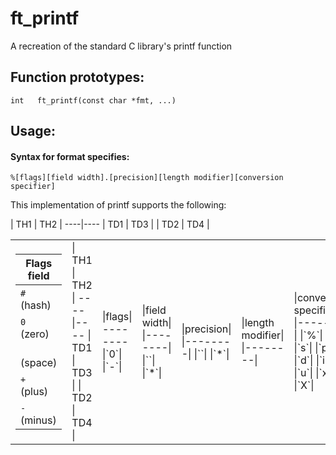 # ft_printf

A recreation of the standard C library's printf function

## Function prototypes:

```
int   ft_printf(const char *fmt, ...)
```
## Usage:

#### Syntax for format specifies:
`%[flags][field width].[precision][length modifier][conversion specifier]`

This implementation of printf supports the following:

<table>
<tr>
<td>
 
| Flags field            |
| ---------------------- |
| `#` &ensp; (hash)      |
| `0` &ensp; (zero)      |
| ` ` ` ` &ensp; (space) |
| `+` &ensp; (plus)      |
| `-` &ensp; (minus)     |


</td>
| TH1 | TH2 |
----|---- 
| TD1 | TD3 |
| TD2 | TD4 |
<td>
| TH1 | TH2 |
----|---- 
| TD1 | TD3 |
| TD2 | TD4 |
</td>
<td>
|flags|
--------
|`0`|
|`-`|
</td>
    <td>
      |field width|
      |--------|
      |`<number>`|
      |`*`|
    </td>
    <td>
      |precision|
      |--------|
      |`<number>`|
      |`*`| 
    </td>
    <td>  
      |length modifier|
      |--------|
    </td>
    <td>
      |conversion specifier|
      |--------|
      |`%`|
      |`c`|
      |`s`|
      |`p`|
      |`d`|
      |`i`|
      |`u`|
      |`x`|
      |`X`|
    </td>
  </tr>
</table>

